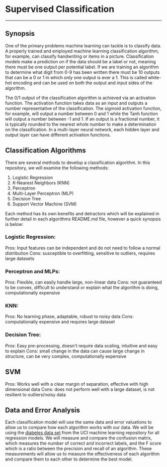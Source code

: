 # Supervised Classification

---

## Synopsis

One of the primary problems machine learning can tackle is to classify data. A properly trained and employed machine learning classification algorithm, for example, can classify handwriting or items in a picture. Classification models make a prediction on if the data should be a label or not, meaning there must be one output per potential label. If we are training an algorithm to determine what digit from 0-9 has been written there must be 10 outputs that can be a 0 or 1 in which only one output is ever a 1. This is called white-hot encoding and can be used on both the output and input sides of the algorithm. 

The 0/1 output of the classification algorithm is achieved via an activation function. The activation function takes data as an input and outputs a number representative of the classification. The sigmoid activation function, for example, will output a number between 0 and 1 while the Tanh function will output a number between -1 and 1. If an output is a fractional number, it is typically rounded to the nearest whole number to make a determination on the classification. In a multi-layer neural network, each hidden layer and output layer can have different activation functions.

## Classification Algorithms

There are several methods to develop a classification algorithm. In this repository, we will examine the following methods:

1. Logistic Regression
2. K-Nearest Neighbors (KNN)
2. Perceptron
3. Multi-Layer Perceptron (MLP)
4. Decision Tree
5. Support Vector Machine (SVM)

Each method has its own benefits and detractors which will be explained in further detail in each algorithms README.md file, however a quick synopsis is below:

### Logistic Regression: 
Pros: Input features can be independent and do not need to follow a normal distribution
Cons: susceptible to overfitting, sensitive to outliers, requires large datasets

### Perceptron and MLPs: 
Pros: Flexible, can easily handle large, non-linear data
Cons: not guaranteed to be convex, difficult to understand or explain what the algorithm is doing, computationally expensive

### KNN: 
Pros: No learning phase, adaptable, robust to noisy data 
Cons: computationally expensive and requires large dataset

### Decision Tree: 
Pros: Easy pre-processing, doesn't require data scaling, intuitive and easy to explain
Cons: small change in the data can cause large change in structure, can be very complex, computationally expensive

## SVM
Pros: Works well with a clear margin of separation, effective with high dimensional data
Cons: does not perform well with a large dataset, is not resilient to outliers/noisy data

## Data and Error Analysis
Each classification model will use the same data and error valuations to allow us to compare how each algorithm works with our data. We will be using the [diabetes data set](https://archive.ics.uci.edu/ml/datasets/diabetes) from the UCI machine learning repository for all regression models. We will measure and compare the confusion matrix, which measures the number of correct and incorrect labels, and the F score which is a ratio between the precision and recall of an algorithm. These measurements will allow us to measure the effectiveness of each algorithm and compare them to each other to determine the best model. 

